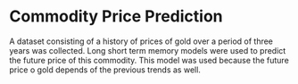 # Commodity Price Prediction
A dataset consisting of a history of prices of gold over a period of three years was collected. Long short term memory models were used to predict the future price of this commodity. This model was used because the future price o gold depends of the previous trends as well.
